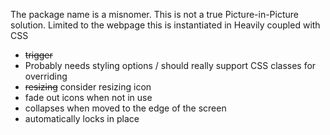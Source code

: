 The package name is a misnomer. This is not a true Picture-in-Picture solution.
Limited to the webpage this is instantiated in
Heavily coupled with CSS

- ~~trigger~~
- Probably needs styling options / should really support CSS classes for overriding
- ~~resizing~~ consider resizing icon
- fade out icons when not in use
- collapses when moved to the edge of the screen
- automatically locks in place
